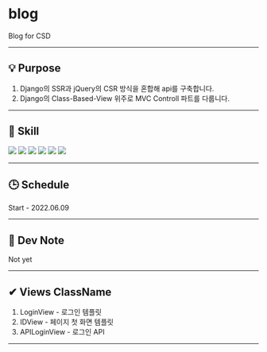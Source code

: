 # blog
Blog for CSD

<hr>

## 💡 Purpose
1. Django의 SSR과 jQuery의 CSR 방식을 혼합해 api를 구축합니다.
2. Django의 Class-Based-View 위주로 MVC Controll 파트를 다룹니다.

<hr>

## 🔨 Skill
<img src="https://img.shields.io/badge/Django-092E20?style=flat&logo=Django&logoColor=white"/> <img src="https://img.shields.io/badge/jQuery-0769AD?style=flat&logo=jQuery&logoColor=white"/> <img src="https://img.shields.io/badge/HTML-E34F26?style=flat&logo=HTML5&logoColor=white"/> <img src="https://img.shields.io/badge/CSS-1572B6?style=flat&logo=CSS3&logoColor=white"/> <img src="https://img.shields.io/badge/Bootstrap-7952B3?style=flat&logo=Bootstrap&logoColor=white"/> <img src="https://img.shields.io/badge/SQLite-003B57?style=flat&logo=SQLite&logoColor=white"/>

<hr>

## 🕒 Schedule
Start - 2022.06.09

<hr>

## 📃 Dev Note
Not yet

<hr>

## ✔ Views ClassName
1. LoginView - 로그인 템플릿
2. IDView - 페이지 첫 화면 템플릿
3. APILoginView - 로그인 API

<hr>